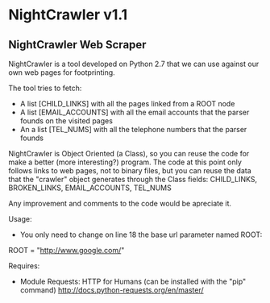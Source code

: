 # NightCrawler v1.1
## NightCrawler Web Scraper

NightCrawler is a tool developed on Python 2.7 that we can use against our own web pages for footprinting.

The tool tries to fetch:

- A list [CHILD_LINKS] with all the pages linked from a ROOT node
- A list [EMAIL_ACCOUNTS] with all the email accounts that the parser founds on the visited pages
- An a list [TEL_NUMS] with all the telephone numbers that the parser founds

NightCrawler is Object Oriented (a Class), so you can reuse the code for make a better (more interesting?) program. The code at this point only follows links to web pages, not to binary files, but you can reuse the data that the "crawler" object generates through the Class fields: CHILD_LINKS, BROKEN_LINKS, EMAIL_ACCOUNTS, TEL_NUMS

Any improvement and comments to the code would be apreciate it.

Usage:
- You only need to change on line 18 the base url parameter named ROOT:

ROOT = "http://www.google.com/"

Requires:
- Module Requests: HTTP for Humans (can be installed with the "pip" command) http://docs.python-requests.org/en/master/

